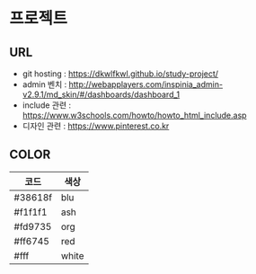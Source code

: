 # 프로젝트

## URL
- git hosting : https://dkwlfkwl.github.io/study-project/
- admin 벤치 : http://webapplayers.com/inspinia_admin-v2.9.1/md_skin/#/dashboards/dashboard_1
- include 관련 : https://www.w3schools.com/howto/howto_html_include.asp
- 디자인 관련 : https://www.pinterest.co.kr

## COLOR
코드|색상
-|-
#38618f | blu
#f1f1f1 | ash
#fd9735 | org
#ff6745 | red
#fff | white